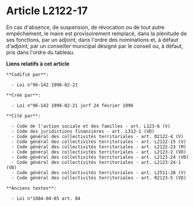 # Article L2122-17

En cas d'absence, de suspension, de révocation ou de tout autre empêchement, le maire est provisoirement remplacé, dans la
plénitude de ses fonctions, par un adjoint, dans l'ordre des nominations et, à défaut d'adjoint, par un conseiller municipal
désigné par le conseil ou, à défaut, pris dans l'ordre du tableau.

**Liens relatifs à cet article**

	**Codifié par**:

	  - Loi n°96-142 1996-02-21

	**Créé par**:

	  - Loi n°96-142 1996-02-21 jorf 24 février 1996

	**Cité par**:

	  - Code de l'action sociale et des familles - art. L123-6 (V)
	  - Code des juridictions financières - art. L312-1 (VD)
	  - Code général des collectivités territoriales - art. D2122-4 (V)
	  - Code général des collectivités territoriales - art. L2122-15 (V)
	  - Code général des collectivités territoriales - art. L2122-23 (M)
	  - Code général des collectivités territoriales - art. L2123-2 (VD)
	  - Code général des collectivités territoriales - art. L2123-24 (VD)
	  - Code général des collectivités territoriales - art. L2123-24-1 (VD)
	  - Code général des collectivités territoriales - art. L2511-28 (V)
	  - Code général des collectivités territoriales - art. R2123-5 (VD)

	**Anciens textes**:

	  - Loi n°1884-04-05 art. 84
